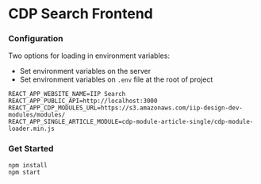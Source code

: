 # CDP Search Frontend

### Configuration

Two options for loading in environment variables:

* Set environment variables on the server
* Set environment variables on `.env` file at the root of project

```
REACT_APP_WEBSITE_NAME=IIP Search
REACT_APP_PUBLIC_API=http://localhost:3000
REACT_APP_CDP_MODULES_URL=https://s3.amazonaws.com/iip-design-dev-modules/modules/
REACT_APP_SINGLE_ARTICLE_MODULE=cdp-module-article-single/cdp-module-loader.min.js
```

### Get Started

```
npm install
npm start
```
